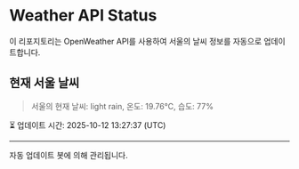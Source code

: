 
# Weather API Status

이 리포지토리는 OpenWeather API를 사용하여 서울의 날씨 정보를 자동으로 업데이트합니다.

## 현재 서울 날씨
> 서울의 현재 날씨: light rain, 온도: 19.76°C, 습도: 77%

⏳ 업데이트 시간: 2025-10-12 13:27:37 (UTC)

---
자동 업데이트 봇에 의해 관리됩니다.
